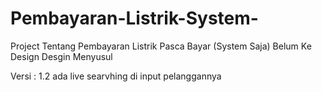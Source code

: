 # Pembayaran-Listrik-System-
Project Tentang Pembayaran Listrik Pasca Bayar (System Saja) Belum Ke Design Desgin Menyusul

Versi : 1.2
ada live searvhing di input pelanggannya
